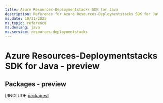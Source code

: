 ```yaml
---
title: Azure Resources-Deploymentstacks SDK for Java
description: Reference for Azure Resources-Deploymentstacks SDK for Java
ms.date: 10/31/2025
ms.topic: reference
ms.devlang: java
ms.service: resources-deploymentstacks
---
```

# Azure Resources-Deploymentstacks SDK for Java - preview
## Packages - preview
[!INCLUDE [packages](resources-deploymentstacks-index.md)]